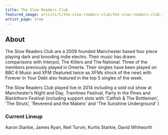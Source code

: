 ```yaml
---
title: The Slow Readers Club
featured_image: artists/t/the-slow-readers-club/the-slow-readers-club.jpg
artist_page: true
---
```

## About

The Slow Readers Club are a 2009 founded Manchester based four piece playing dark and brooding indie electro. Their music has drawn comparisons with Interpol, The Killers and The National.
Three of the members previously played in Omerta.
Their singles have been played on BBC 6 Music and XFM (featured twice as XFMs shock of the new) with Forever In Your Debt also featured in the top 5 singles of the week. 

The Slow Readers Club played live in 2014 including a sold out show at Manchester’s Night and Day, Tramlines Festival, Party in the Pines and Blackthorn Festival (including support slots with 'Catfish & The Bottlemen', 'The Struts', 'Reverend and the Makers' and 'The Sunshine Underground' ) 

### Current Lineup

Aaron Starkie, James Ryan, Neil Turvin, Kurtis Starkie, David Whitworth

